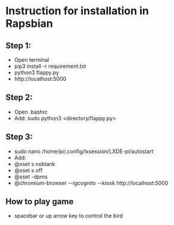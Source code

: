 # Instruction for installation in Rapsbian

## Step 1:
* Open terminal
* pip3 install -r requirement.txt
* python3 flappy.py
* http://localhost:5000

## Step 2:
* Open .bashrc
* Add: sudo python3 <directory/flappy.py>

## Step 3:
* sudo nano /home/pi/.config/lxsession/LXDE-pi/autostart
* Add:
* @xset s noblank
* @xset s off
* @xset -dpms
* @chromium-browser --igcognito --kiosk http://localhost:5000

## How to play game
* spacebar or up arrow key to control the bird